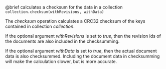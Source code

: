
@brief calculates a checksum for the data in a collection
`collection.checksum(withRevisions, withData)`

The *checksum* operation calculates a CRC32 checksum of the keys
contained in collection *collection*.

If the optional argument *withRevisions* is set to *true*, then the
revision ids of the documents are also included in the checksumming.

If the optional argument *withData* is set to *true*, then the
actual document data is also checksummed. Including the document data in
checksumming will make the calculation slower, but is more accurate.
